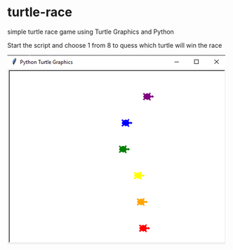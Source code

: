 # turtle-race
simple turtle race game using Turtle Graphics and Python

Start the script and choose 1 from 8 to quess which turtle will win the race

![alt text](https://github.com/korialstratz/turtle-race/blob/main/turtle_race.png?raw=true)
